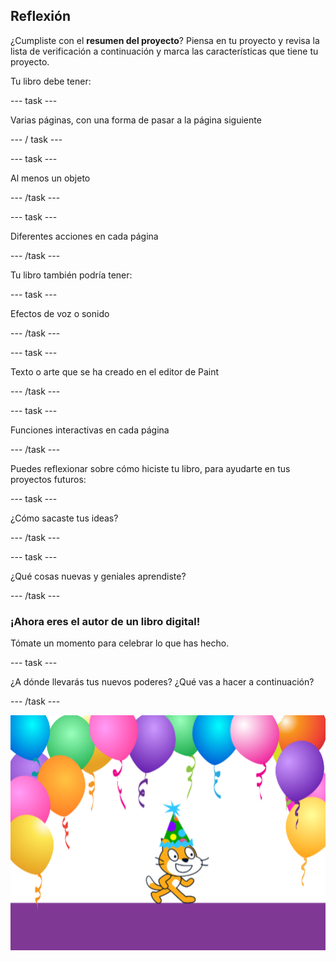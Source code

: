 ## Reflexión

¿Cumpliste con el **resumen del proyecto**? Piensa en tu proyecto y revisa la lista de verificación a continuación y marca las características que tiene tu proyecto.

Tu libro debe tener:

--- task ---

Varias páginas, con una forma de pasar a la página siguiente

--- / task ---

--- task ---

Al menos un objeto

--- /task ---

--- task ---

Diferentes acciones en cada página

--- /task ---

Tu libro también podría tener:

--- task ---

Efectos de voz o sonido

--- /task ---

--- task ---

Texto o arte que se ha creado en el editor de Paint

--- /task ---

--- task ---

Funciones interactivas en cada página

--- /task ---

Puedes reflexionar sobre cómo hiciste tu libro, para ayudarte en tus proyectos futuros:

--- task ---

¿Cómo sacaste tus ideas?

--- /task ---

--- task ---

¿Qué cosas nuevas y geniales aprendiste?

--- /task ---

### ¡Ahora eres el autor de un libro digital!

Tómate un momento para celebrar lo que has hecho.

--- task ---

¿A dónde llevarás tus nuevos poderes? ¿Qué vas a hacer a continuación?

--- /task ---

![El gato Scratch con un gorro de fiesta.](images/reflect.png)

